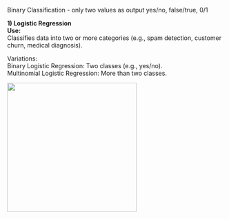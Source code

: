 Binary Classification - only two values as output yes/no, false/true, 0/1

**1) Logistic Regression**  
  **Use:**  
     Classifies data into two or more categories (e.g., spam detection, customer churn, medical diagnosis).  
     
  Variations:  
     Binary Logistic Regression: Two classes (e.g., yes/no).  
     Multinomial Logistic Regression: More than two classes.

   <img src="Screenshot%202025-02-12%20135500.png" height=300>
